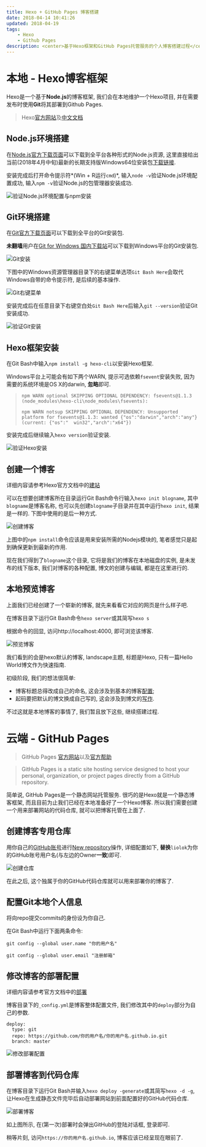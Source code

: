 ```yaml
---
title: Hexo + GitHub Pages 博客搭建
date: 2018-04-14 10:41:26
updated: 2018-04-19
tags: 
	- Hexo
	- Github Pages
description: <center>基于Hexo框架和GitHub Pages托管服务的个人博客搭建过程</center>
---
```

# 本地 - Hexo博客框架

Hexo是一个基于**Node.js**的博客框架, 我们会在本地维护一个Hexo项目, 并在需要发布时使用**Git**将其部署到Github Pages.

> Hexo[官方网站](https://hexo.io/zh-cn/)及[中文文档](https://hexo.io/zh-cn/docs/)

## Node.js环境搭建

在[Node.js官方下载页面](https://nodejs.org/en/download/)可以下载到全平台各种形式的Node.js资源, 这里直接给出当前(2018年4月中旬)最新的长期支持版Windows64位安装包[下载链接](https://nodejs.org/dist/v8.11.1/node-v8.11.1-x64.msi).

安装完成后打开命令提示符*(Win + R运行`cmd`)*, 输入`node -v`验证Node.js环境配置成功, 输入`npm -v`验证Node.js的包管理器安装成功.

![验证Node.js环境配置与npm安装](验证Node.js环境配置与npm安装.png "验证Node.js及npm安装")

## Git环境搭建

在[Git官方下载页面](https://git-scm.com/downloads)可以下载到全平台的Git安装包.

**未翻墙**用户在[Git for Windows 国内下载站](https://github.com/waylau/git-for-win)可以下载到Windows平台的Git安装包.

![Git安装](Git安装.png "Git安装")

下图中的Windows资源管理器目录下的右键菜单选项`Git Bash Here`会取代Windows自带的命令提示符, 是后续的基本操作.

![Git右键菜单](Git右键菜单.png "Git右键菜单")

安装完成后在任意目录下右键空白处`Git Bash Here`后输入`git --version`验证Git安装成功.

![验证Git安装](验证Git安装.png "验证Git安装")

## Hexo框架安装

在Git Bash中输入`npm install -g hexo-cli`以安装Hexo框架.

Windows平台上可能会有如下两个WARN, 提示可选依赖`fsevent`安装失败, 因为需要的系统环境是OS X的darwin, **忽略**即可.

> `npm WARN optional SKIPPING OPTIONAL DEPENDENCY: fsevents@1.1.3 (node_modules\hexo-cli\node_modules\fsevents):`
>
> `npm WARN notsup SKIPPING OPTIONAL DEPENDENCY: Unsupported platform for fsevents@1.1.3: wanted {"os":"darwin","arch":"any"} (current: {"os":"  win32","arch":"x64"})`

安装完成后继续输入`hexo version`验证安装.

![验证Hexo安装](验证Hexo安装.png "验证Hexo安装")

## 创建一个博客

详细内容请参考Hexo官方文档中的[建站](https://hexo.io/zh-cn/docs/setup.html)

可以在想要创建博客所在目录运行Git Bash命令行输入`hexo init blogname`, 其中`blogname`是博客名称, 也可以先创建`blogname`子目录并在其中运行`hexo init`, 结果是一样的. 下图中使用的是后一种方式.

![创建博客](创建博客.png "创建博客")

上图中的`npm install`命令应该是用来安装所需的Nodejs模块的, 笔者感觉只是起到确保更新到最新的作用.

现在我们得到了`blogname`这个目录, 它将是我们的博客在本地磁盘的实例, 是未发布的线下版本, 我们对博客的各种配置, 博文的创建与编辑, 都是在这里进行的.

## 本地预览博客

上面我们已经创建了一个崭新的博客, 就先来看看它对应的网页是什么样子吧. 

在博客目录下运行Git Bash命令`hexo server`或其简写`hexo s`

根据命令的回显, 访问http://localhost:4000, 即可浏览该博客.

![预览博客](预览博客.png "预览博客")

我们看到的会是hexo默认的博客, landscape主题, 标题是Hexo, 只有一篇Hello World博文作为快速指南.

初级阶段, 我们的想法很简单:

- 博客标题总得改成自己的命名, 这会涉及到基本的博客[配置](https://hexo.io/zh-cn/docs/configuration.html);
- 起码要把默认的博文换成自己写的, 这会涉及到博文的[写作](https://hexo.io/zh-cn/docs/writing.html).

不过这就是本地博客的事情了, 我们暂且放下这些, 继续搭建过程.

# 云端 - GitHub Pages

> GitHub Pages [官方网站](https://pages.github.com)以及[官方帮助](https://help.github.com/categories/github-pages-basics/)
>

> GitHub Pages is a static site hosting service designed to host your personal, organization, or project pages directly from a GitHub repository.

简单说, GitHub Pages是一个静态网站托管服务. 很巧的是Hexo就是一个静态博客框架, 而且目前为止我们已经在本地准备好了一个Hexo博客. 所以我们需要创建一个用来部署网站的代码仓库, 就可以把博客托管在上面了.

## 创建博客专用仓库

用你自己的[GitHub账号](https://github.com/join)进行[New repository](https://github.com/new)操作, 详细配置如下, **替换**`liolok`为你的GitHub账号用户名(与左边的Owner**一致**)即可.

![创建仓库](创建仓库.png "创建仓库")

在此之后, 这个独属于你的GitHub代码仓库就可以用来部署你的博客了.

## 配置Git本地个人信息

将向repo提交commits的身份设为你自己.

在Git Bash中运行下面两条命令:

`git config --global user.name "你的用户名"`

`git config --global user.email "注册邮箱"`

## 修改博客的部署配置

详细内容请参考官方文档中的[部署](https://hexo.io/zh-cn/docs/deployment.html)

博客目录下的`_config.yml`是博客整体配置文件, 我们修改其中的`deploy`部分为自己的参数.

```YML
deploy:
  type: git
  repo: https://github.com/你的用户名/你的用户名.github.io.git
  branch: master
```

![修改部署配置](修改部署配置.png "修改部署配置")



## 部署博客到代码仓库

在博客目录下运行Git Bash并输入`hexo deploy -generate`或其简写`hexo -d -g`, 让Hexo在生成静态文件完毕后自动部署网站到前面配置好的GitHub代码仓库.

![部署博客](部署博客.png "部署博客")

如上图所示, 在(第一次)部署时会弹出GitHub的登陆对话框, 登录即可.

稍等片刻, 访问`https://你的用户名.github.io`, 博客应该已经呈现在眼前了.